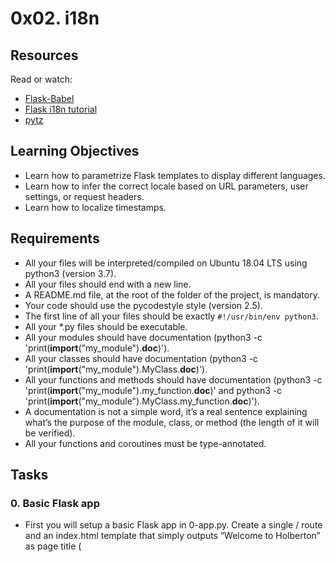 # 0x02. i18n

## Resources
Read or watch:

- [Flask-Babel](https://pythonhosted.org/Flask-Babel/)
- [Flask i18n tutorial](https://blog.miguelgrinberg.com/post/the-flask-mega-tutorial-part-xiii-i18n-and-l10n)
- [pytz](https://pypi.org/project/pytz/)

## Learning Objectives
- Learn how to parametrize Flask templates to display different languages.
- Learn how to infer the correct locale based on URL parameters, user settings, or request headers.
- Learn how to localize timestamps.

## Requirements
- All your files will be interpreted/compiled on Ubuntu 18.04 LTS using python3 (version 3.7).
- All your files should end with a new line.
- A README.md file, at the root of the folder of the project, is mandatory.
- Your code should use the pycodestyle style (version 2.5).
- The first line of all your files should be exactly `#!/usr/bin/env python3`.
- All your *.py files should be executable.
- All your modules should have documentation (python3 -c 'print(__import__("my_module").__doc__)').
- All your classes should have documentation (python3 -c 'print(__import__("my_module").MyClass.__doc__)').
- All your functions and methods should have documentation (python3 -c 'print(__import__("my_module").my_function.__doc__)' and python3 -c 'print(__import__("my_module").MyClass.my_function.__doc__)').
- A documentation is not a simple word, it’s a real sentence explaining what’s the purpose of the module, class, or method (the length of it will be verified).
- All your functions and coroutines must be type-annotated.

## Tasks

### 0. Basic Flask app
- First you will setup a basic Flask app in 0-app.py. Create a single / route and an index.html template that simply outputs “Welcome to Holberton” as page title (<title>) and “Hello world” as header (<h1>).

### 1. Basic Babel setup
- Install the Babel Flask extension:

$ pip3 install flask_babel==2.0.0

- Then instantiate the Babel object in your app. Store it in a module-level variable named babel.
- In order to configure available languages in our app, you will create a Config class that has a LANGUAGES class attribute equal to ["en", "fr"].
- Use Config to set Babel’s default locale ("en") and timezone ("UTC").
- Use that class as config for your Flask app.

### 2. Get locale from request
- Create a get_locale function with the babel.localeselector decorator. Use request.accept_languages to determine the best match with our supported languages.

### 3. Parametrize templates
- Use the _ or gettext function to parametrize your templates. Use the message IDs home_title and home_header.
- Create a babel.cfg file containing

[python: **.py]
[jinja2: /templates/.html]
extensions=jinja2.ext.autoescape,jinja2.ext.with_

- Then initialize your translations with
$ pybabel extract -F babel.cfg -o messages.pot .

- and your two dictionaries with
$ pybabel init -i messages.pot -d translations -l en
$ pybabel init -i messages.pot -d translations -l fr

- Then edit files translations/[en|fr]/LC_MESSAGES/messages.po to provide the correct value for each message ID for each language. Use the following translations:

msgid English French
home_title "Welcome to Holberton" "Bienvenue chez Holberton"
home_header "Hello world!" "Bonjour monde!"

- Then compile your dictionaries with
$ pybabel compile -d translations

- Reload the home page of your app and make sure that the correct messages show up.

